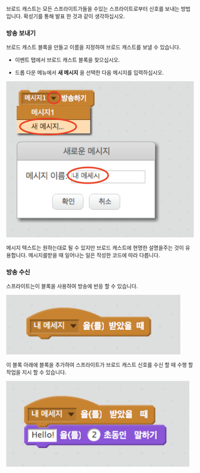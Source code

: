 브로드 캐스트는 모든 스프라이트가들을 수있는 스프라이트로부터 신호를 보내는 방법입니다. 확성기를 통해 발표 한 것과 같이 생각하십시오.

### 방송 보내기

브로드 캐스트 블록을 만들고 이름을 지정하여 브로드 캐스트를 보낼 수 있습니다.

+ 이벤트 탭에서 브로드 캐스트 블록을 찾으십시오.

+ 드롭 다운 메뉴에서 **새 메시지** 을 선택한 다음 메시지를 입력하십시오.

![방송 만들기](images/create-a-broadcast.png)

메시지 텍스트는 원하는대로 될 수 있지만 브로드 캐스트에 현명한 설명을주는 것이 유용합니다. 메시지를받을 때 일어나는 일은 작성한 코드에 따라 다릅니다.

### 방송 수신

스프라이트는이 블록을 사용하여 방송에 반응 할 수 있습니다.

![방송 수신](images/receive-a-broadcast.png)

이 블록 아래에 블록을 추가하여 스프라이트가 브로드 캐스트 신호를 수신 할 때 수행 할 작업을 지시 할 수 있습니다.

![수신 예제](images/receive-example.png)